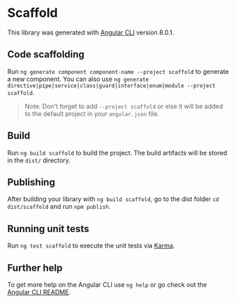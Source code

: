 # Scaffold

This library was generated with [Angular CLI](https://github.com/angular/angular-cli) version 8.0.1.

## Code scaffolding

Run `ng generate component component-name --project scaffold` to generate a new component. You can also use `ng generate directive|pipe|service|class|guard|interface|enum|module --project scaffold`.
> Note: Don't forget to add `--project scaffold` or else it will be added to the default project in your `angular.json` file. 

## Build

Run `ng build scaffold` to build the project. The build artifacts will be stored in the `dist/` directory.

## Publishing

After building your library with `ng build scaffold`, go to the dist folder `cd dist/scaffold` and run `npm publish`.

## Running unit tests

Run `ng test scaffold` to execute the unit tests via [Karma](https://karma-runner.github.io).

## Further help

To get more help on the Angular CLI use `ng help` or go check out the [Angular CLI README](https://github.com/angular/angular-cli/blob/master/README.md).
